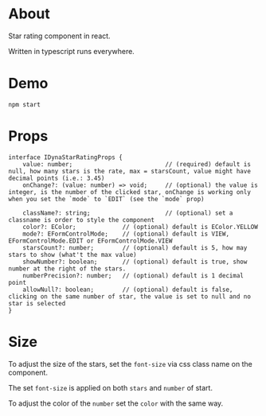 # About

Star rating component in react.

Written in typescript runs everywhere.

# Demo

`npm start`

# Props

```
interface IDynaStarRatingProps {
	value: number;                          // (required) default is null, how many stars is the rate, max = starsCount, value might have decimal points (i.e.: 3.45)
	onChange?: (value: number) => void;     // (optional) the value is integer, is the number of the clicked star, onChange is working only when you set the `mode` to `EDIT` (see the `mode` prop)
	
    className?: string;                     // (optional) set a classname is order to style the component
	color?: EColor;             // (optional) default is EColor.YELLOW
	mode?: EFormControlMode;    // (optional) default is VIEW, EFormControlMode.EDIT or EFormControlMode.VIEW
	starsCount?: number;        // (optional) default is 5, how may stars to show (what't the max value)
	showNumber?: boolean;       // (optional) default is true, show number at the right of the stars.
	numberPrecision?: number;   // (optional) default is 1 decimal point
	allowNull?: boolean;        // (optional) default is false, clicking on the same number of star, the value is set to null and no star is selected
}

```

# Size

To adjust the size of the stars, set the `font-size` via css class name on the component.

The set `font-size` is applied on both `stars` and `number` of start.

To adjust the color of the `number` set the `color` with the same way.